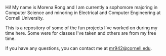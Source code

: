 Hi! My name is Morena Rong and I am currently a sophomore majoring in Computer Science and minoring in Electrical and Computer Engineering at Cornell University.

This is a repository of some of the fun projects I've worked on during my time here. Some were for classes I've taken and others are from my free time.

If you have any questions, you can contact me at mr942@cornell.edu.
